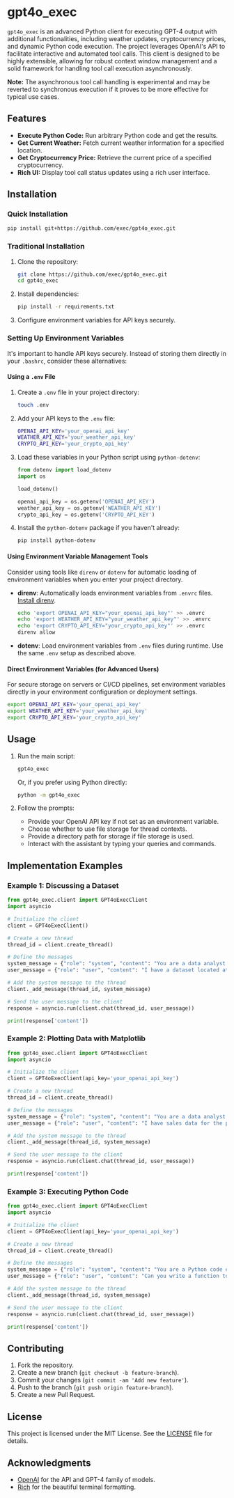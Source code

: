 # gpt4o_exec

`gpt4o_exec` is an advanced Python client for executing GPT-4 output with additional functionalities, including weather updates, cryptocurrency prices, and dynamic Python code execution. The project leverages OpenAI's API to facilitate interactive and automated tool calls. This client is designed to be highly extensible, allowing for robust context window management and a solid framework for handling tool call execution asynchronously.

**Note:** The asynchronous tool call handling is experimental and may be reverted to synchronous execution if it proves to be more effective for typical use cases.

## Features

- **Execute Python Code:** Run arbitrary Python code and get the results.
- **Get Current Weather:** Fetch current weather information for a specified location.
- **Get Cryptocurrency Price:** Retrieve the current price of a specified cryptocurrency.
- **Rich UI:** Display tool call status updates using a rich user interface.

## Installation

### Quick Installation

```sh
pip install git+https://github.com/exec/gpt4o_exec.git
```

### Traditional Installation

1. Clone the repository:

    ```sh
    git clone https://github.com/exec/gpt4o_exec.git
    cd gpt4o_exec
    ```

2. Install dependencies:

    ```sh
    pip install -r requirements.txt
    ```

3. Configure environment variables for API keys securely.

### Setting Up Environment Variables

It's important to handle API keys securely. Instead of storing them directly in your `.bashrc`, consider these alternatives:

#### Using a `.env` File

1. Create a `.env` file in your project directory:

    ```sh
    touch .env
    ```

2. Add your API keys to the `.env` file:

    ```sh
    OPENAI_API_KEY='your_openai_api_key'
    WEATHER_API_KEY='your_weather_api_key'
    CRYPTO_API_KEY='your_crypto_api_key'
    ```

3. Load these variables in your Python script using `python-dotenv`:

    ```python
    from dotenv import load_dotenv
    import os

    load_dotenv()

    openai_api_key = os.getenv('OPENAI_API_KEY')
    weather_api_key = os.getenv('WEATHER_API_KEY')
    crypto_api_key = os.getenv('CRYPTO_API_KEY')
    ```

4. Install the `python-dotenv` package if you haven't already:

    ```sh
    pip install python-dotenv
    ```

#### Using Environment Variable Management Tools

Consider using tools like `direnv` or `dotenv` for automatic loading of environment variables when you enter your project directory.

- **direnv**: Automatically loads environment variables from `.envrc` files. [Install direnv](https://direnv.net/).

    ```sh
    echo 'export OPENAI_API_KEY="your_openai_api_key"' >> .envrc
    echo 'export WEATHER_API_KEY="your_weather_api_key"' >> .envrc
    echo 'export CRYPTO_API_KEY="your_crypto_api_key"' >> .envrc
    direnv allow
    ```

- **dotenv**: Load environment variables from `.env` files during runtime. Use the same `.env` setup as described above.

#### Direct Environment Variables (for Advanced Users)

For secure storage on servers or CI/CD pipelines, set environment variables directly in your environment configuration or deployment settings.

```sh
export OPENAI_API_KEY='your_openai_api_key'
export WEATHER_API_KEY='your_weather_api_key'
export CRYPTO_API_KEY='your_crypto_api_key'
```

## Usage

1. Run the main script:

    ```sh
    gpt4o_exec
    ```

    Or, if you prefer using Python directly:

    ```sh
    python -m gpt4o_exec
    ```

2. Follow the prompts:
    - Provide your OpenAI API key if not set as an environment variable.
    - Choose whether to use file storage for thread contexts.
    - Provide a directory path for storage if file storage is used.
    - Interact with the assistant by typing your queries and commands.

## Implementation Examples

### Example 1: Discussing a Dataset

```python
from gpt4o_exec.client import GPT4oExecClient
import asyncio

# Initialize the client
client = GPT4oExecClient()

# Create a new thread
thread_id = client.create_thread()

# Define the messages
system_message = {"role": "system", "content": "You are a data analyst."}
user_message = {"role": "user", "content": "I have a dataset located at '/path/to/dataset.csv'. Can you please have a look at it and make sense of it? Perhaps limit output to the first 1000 characters."}

# Add the system message to the thread
client._add_message(thread_id, system_message)

# Send the user message to the client
response = asyncio.run(client.chat(thread_id, user_message))

print(response['content'])
```

### Example 2: Plotting Data with Matplotlib

```python
from gpt4o_exec.client import GPT4oExecClient
import asyncio

# Initialize the client
client = GPT4oExecClient(api_key='your_openai_api_key')

# Create a new thread
thread_id = client.create_thread()

# Define the messages
system_message = {"role": "system", "content": "You are a data analyst."}
user_message = {"role": "user", "content": "I have sales data for the past year in '/path/to/sales_data.csv'. Can you plot it using Matplotlib?"}

# Add the system message to the thread
client._add_message(thread_id, system_message)

# Send the user message to the client
response = asyncio.run(client.chat(thread_id, user_message))

print(response['content'])
```

### Example 3: Executing Python Code

```python
from gpt4o_exec.client import GPT4oExecClient
import asyncio

# Initialize the client
client = GPT4oExecClient(api_key='your_openai_api_key')

# Create a new thread
thread_id = client.create_thread()

# Define the messages
system_message = {"role": "system", "content": "You are a Python code execution assistant."}
user_message = {"role": "user", "content": "Can you write a function to calculate the factorial of a number in Python?"}

# Add the system message to the thread
client._add_message(thread_id, system_message)

# Send the user message to the client
response = asyncio.run(client.chat(thread_id, user_message))

print(response['content'])
```

## Contributing

1. Fork the repository.
2. Create a new branch (`git checkout -b feature-branch`).
3. Commit your changes (`git commit -am 'Add new feature'`).
4. Push to the branch (`git push origin feature-branch`).
5. Create a new Pull Request.

## License

This project is licensed under the MIT License. See the [LICENSE](LICENSE) file for details.

## Acknowledgments

- [OpenAI](https://www.openai.com) for the API and GPT-4 family of models.
- [Rich](https://github.com/willmcgugan/rich) for the beautiful terminal formatting.